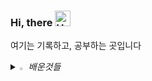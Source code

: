 ### Hi, there <img src="https://raw.githubusercontent.com/Tarikul-Islam-Anik/Animated-Fluent-Emojis/master/Emojis/Hand%20gestures/Hand%20with%20Fingers%20Splayed%20Light%20Skin%20Tone.png" alt="Hand with Fingers Splayed Light Skin Tone" width="25" height="25" />
여기는 기록하고, 공부하는 곳입니다
<!--GITHUB_ACTIVITY:{"rows": 5}-->




<i>
<details>
<summary>
  <img src="https://raw.githubusercontent.com/Tarikul-Islam-Anik/Animated-Fluent-Emojis/master/Emojis/Hand%20gestures/Eyes.png" alt="Eyes" width="2%" /> 배운것들
</summary>
   <br>

web
![java](https://img.shields.io/badge/Java-ED8B00?style=for-the-badge&logo=openjdk&logoColor=white) ![spring](https://img.shields.io/badge/Spring-6DB33F?style=for-the-badge&logo=spring&logoColor=white) ![javascript](https://img.shields.io/badge/JavaScript-F7DF1E?style=for-the-badge&logo=JavaScript&logoColor=white) ![php](https://img.shields.io/badge/PHP-777BB4?style=for-the-badge&logo=php&logoColor=white)

mobile 
![swift](https://img.shields.io/badge/Swift-FA7343?style=for-the-badge&logo=swift&logoColor=white) 

other
![python](https://img.shields.io/badge/Python-14354C?style=for-the-badge&logo=python&logoColor=white) ![firebase](https://img.shields.io/badge/Firebase-039BE5?style=for-the-badge&logo=Firebase&logoColor=white) ![oracle](https://img.shields.io/badge/Oracle-F80000?style=for-the-badge&logo=oracle&logoColor=black) ![mysql](https://img.shields.io/badge/MySQL-005C84?style=for-the-badge&logo=mysql&logoColor=white) ![git](https://img.shields.io/badge/GIT-E44C30?style=for-the-badge&logo=git&logoColor=white) ![figma](https://img.shields.io/badge/Figma-F24E1E?style=for-the-badge&logo=figma&logoColor=white) 


</details>

</i>
